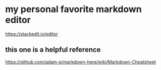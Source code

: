

# my personal favorite markdown editor
https://stackedit.io/editor

## this one is a helpful reference
https://github.com/adam-p/markdown-here/wiki/Markdown-Cheatsheet
